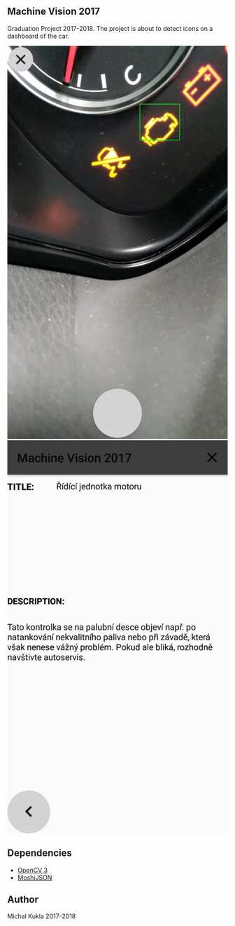 ## Machine Vision 2017

Graduation Project 2017-2018.
The project is about to detect icons on a dashboard of the car.

![Detecting icons](./dpmp.webp)
![Description](./dpmp_description.webp)

## Dependencies

- [OpenCV 3](https://opencv.org/)
- [MoshiJSON](https://github.com/square/moshi)

## Author
Michal Kukla 2017-2018
